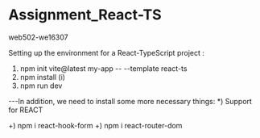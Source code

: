 # Assignment_React-TS
web502-we16307


Setting up the environment for a React-TypeScript project :

1) npm init vite@latest my-app -- --template react-ts
2) npm install (i)
3) npm run dev

---In addition, we need to install some more necessary things:
*) Support for REACT

+) npm i react-hook-form
+) npm i react-router-dom
